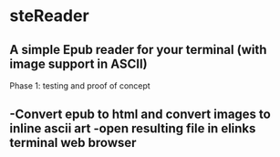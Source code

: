 # steReader
A simple Epub reader for your terminal (with image support in ASCII)
---
Phase 1: testing and proof of concept

-Convert epub to html and convert images to inline ascii art
-open resulting file in elinks terminal web browser
---
